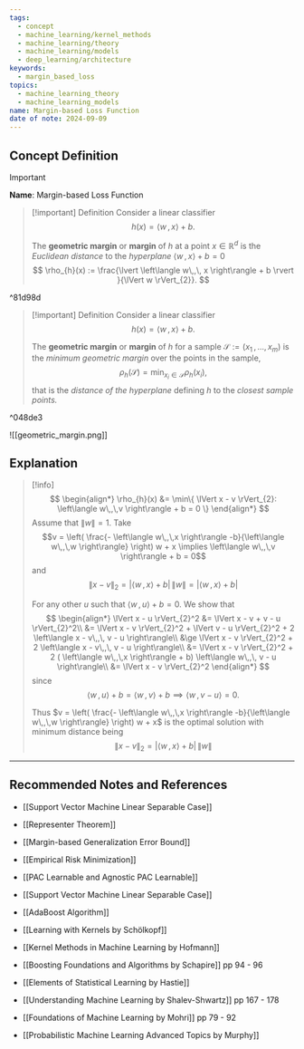```yaml
---
tags:
  - concept
  - machine_learning/kernel_methods
  - machine_learning/theory
  - machine_learning/models
  - deep_learning/architecture
keywords:
  - margin_based_loss
topics:
  - machine_learning_theory
  - machine_learning_models
name: Margin-based Loss Function
date of note: 2024-09-09
---
```


## Concept Definition

>[!important]
>**Name**: Margin-based Loss Function

>[!important] Definition
>Consider a linear classifier $$h(x) = \left\langle  w\,,\,  x  \right\rangle + b.$$
>
>The **geometric margin** or **margin** of $h$ at a point $x\in \mathbb{R}^{d}$ is the *Euclidean distance* to the *hyperplane* $\left\langle  w\,,\, x \right\rangle + b =0$
>$$
>\rho_{h}(x) := \frac{\lvert \left\langle  w\,,\, x \right\rangle + b \rvert }{\lVert w \rVert_{2}}.
>$$

^81d98d

>[!important] Definition
>Consider a linear classifier $$h(x) = \left\langle  w\,,\,  x  \right\rangle + b.$$
>
>The **geometric margin** or **margin** of $h$ for a sample $\mathcal{S} := (x_{1}\,{,}\ldots{,}\,x_{m})$ is the *minimum geometric margin* over the points in the sample, $$\rho_{h}(\mathcal{S}) = \min_{x_{i}\in \mathcal{S}}\rho_{h}(x_{i}),$$ that is the *distance of the hyperplane* defining $h$ to the *closest sample points.*

^048de3

![[geometric_margin.png]]

## Explanation

>[!info]
>$$
>\begin{align*}
>\rho_{h}(x) &= \min\{ \lVert x - v \rVert_{2}: \left\langle  w\,,\,v  \right\rangle + b  = 0 \}
>\end{align*}
>$$
>Assume that $\lVert w \rVert = 1.$ Take $$v = \left( \frac{- \left\langle  w\,,\,x    \right\rangle -b}{\left\langle  w\,,\,w    \right\rangle} \right) w + x \implies \left\langle  w\,,\,v  \right\rangle + b = 0$$ and $$\lVert x - v \rVert_{2} = \lvert  \left\langle  w\,,\,x \right\rangle + b\rvert\,\lVert w \rVert = \lvert  \left\langle  w\,,\,x \right\rangle + b\rvert  $$
>
>For any other $u$ such that $\left\langle  w\,,\,u  \right\rangle + b  = 0$. We show that 
>$$
>\begin{align*}
>\lVert x - u \rVert_{2}^2 &=  \lVert x - v + v - u \rVert_{2}^2\\
>&= \lVert x - v  \rVert_{2}^2 + \lVert v - u \rVert_{2}^2 + 2 \left\langle  x - v\,,\, v - u   \right\rangle\\
>&\ge \lVert x - v  \rVert_{2}^2 + 2 \left\langle  x - v\,,\, v - u   \right\rangle\\
>&=  \lVert x - v  \rVert_{2}^2 + 2 ( \left\langle  w\,,\,x \right\rangle + b) \left\langle   w\,,\, v - u   \right\rangle\\
>&= \lVert x - v  \rVert_{2}^2 
>\end{align*}
>$$
>since $$\left\langle  w\,,\,u  \right\rangle + b = \left\langle  w\,,\,v  \right\rangle + b \implies \left\langle   w\,,\, v - u   \right\rangle = 0.$$
>
>Thus $v = \left( \frac{- \left\langle  w\,,\,x    \right\rangle -b}{\left\langle  w\,,\,w    \right\rangle} \right) w + x$ is the optimal solution with minimum distance being $$\lVert x - v \rVert_{2} = \lvert  \left\langle  w\,,\,x \right\rangle + b\rvert\,\lVert w \rVert$$




-----------
##  Recommended Notes and References


- [[Support Vector Machine Linear Separable Case]]
- [[Representer Theorem]]

- [[Margin-based Generalization Error Bound]]
- [[Empirical Risk Minimization]]
- [[PAC Learnable and Agnostic PAC Learnable]]

- [[Support Vector Machine Linear Separable Case]]
- [[AdaBoost Algorithm]]


- [[Learning with Kernels by Schölkopf]]
- [[Kernel Methods in Machine Learning by Hofmann]]


- [[Boosting Foundations and Algorithms by Schapire]] pp 94 - 96

- [[Elements of Statistical Learning by Hastie]]
- [[Understanding Machine Learning by Shalev-Shwartz]] pp 167 - 178
- [[Foundations of Machine Learning by Mohri]] pp 79 - 92


- [[Probabilistic Machine Learning Advanced Topics by Murphy]]